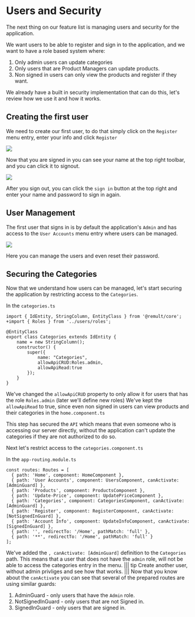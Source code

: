 # Users and Security

The next thing on our feature list is managing users and security for the application.

We want users to be able to register and sign in to the application, and we want to have a role based system where:
1. Only admin users can update categories
2. Only users that are Product Managers can update products.
3. Non signed in users can only view the products and register if they want.

We already have a built in security implementation that can do this, let's review how we use it and how it works.

## Creating the first user
We need to create our first user, to do that simply click on the `Register` menu entry, enter your info and click `Register`

![](/2019-10-08_11h09_40.png)

Now that you are signed in you can see your name at the top right toolbar, and you can click it to signout.

![](/2019-10-08_11h16_54.png)

After you sign out, you can click the `sign in` button at the top right and enter your name and password to sign in again.

## User Management
The first user that signs in is by default the application's `Admin` and has access to the `User Accounts` menu entry where users can be managed.

![](/2019-10-08_11h20_28.png)

Here you can manage the users and even reset their password.

## Securing the Categories
Now that we understand how users can be managed, let's start securing the application by restricting access to the `Categories`.

In the `categories.ts`
```ts{10}
import { IdEntity, StringColumn, EntityClass } from '@remult/core';
+import { Roles } from '../users/roles';

@EntityClass
export class Categories extends IdEntity {
    name = new StringColumn();
    constructor() {
        super({
            name: "Categories",
            allowApiCRUD:Roles.admin,
            allowApiRead:true
        });
    }
} 
```

We've changed the `allowApiCRUD` property to only allow it for users that has the role `Roles.admin` (later we'll define new roles)
We've kept the `allowApiRead` to true, since even non signed in users can view products and their categories in the `home.component.ts`

This step has secured the `API` which means that even someone who is accessing our server directly, without the application can't update the categories if they are not authorized to do so.

Next let's restrict access to the `categories.component.ts`

In the `app-routing.module.ts`
```ts{6}
const routes: Routes = [
  { path: 'Home', component: HomeComponent },
  { path: 'User Accounts', component: UsersComponent, canActivate: [AdminGuard] },
  { path: 'Products', component: ProductsComponent },
  { path: 'Update-Price', component: UpdatePriceComponent },
  { path: 'Categories', component: CategoriesComponent, canActivate: [AdminGuard] },
  { path: 'Register', component: RegisterComponent, canActivate: [NotSignedInGuard] },
  { path: 'Account Info', component: UpdateInfoComponent, canActivate: [SignedInGuard] },
  { path: '', redirectTo: '/Home', pathMatch: 'full' },
  { path: '**', redirectTo: '/Home', pathMatch: 'full' }
];
```

We've added the `, canActivate: [AdminGuard]` definition to the `Categories` path. This means that a user that does not have the `admin` role, will not be able to access the categories entry in the menu.
||| tip
Create another user, without admin privliges and see  how that works.
|||
Now that you know about the `canActivate` you can see that several of the prepared routes are using similar guards:
1. AdminGuard - only users that have the `Admin` role.
2. NotSignedInGuard - only users that are not Signed in.
3. SignedInGuard - only users that are signed in.